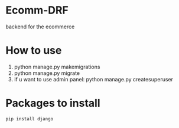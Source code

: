 # Ecomm-DRF
backend for the ecommerce

# How to use
1. python manage.py makemigrations
2. python manage.py migrate
3. if u want to use admin panel: python manage.py createsuperuser

# Packages to install
```bash
pip install django
```
